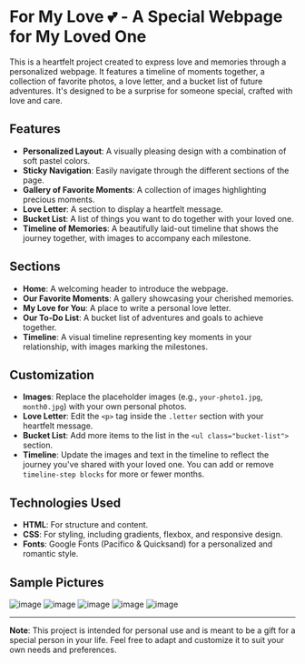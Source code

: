 # For My Love 💕 - A Special Webpage for My Loved One

This is a heartfelt project created to express love and memories through a personalized webpage. It features a timeline of moments together, a collection of favorite photos, a love letter, and a bucket list of future adventures. It's designed to be a surprise for someone special, crafted with love and care.

## Features
- **Personalized Layout**: A visually pleasing design with a combination of soft pastel colors.
- **Sticky Navigation**: Easily navigate through the different sections of the page.
- **Gallery of Favorite Moments**: A collection of images highlighting precious moments.
- **Love Letter**: A section to display a heartfelt message.
- **Bucket List**: A list of things you want to do together with your loved one.
- **Timeline of Memories**: A beautifully laid-out timeline that shows the journey together, with images to accompany each milestone.

## Sections
- **Home**: A welcoming header to introduce the webpage.
- **Our Favorite Moments**: A gallery showcasing your cherished memories.
- **My Love for You**: A place to write a personal love letter.
- **Our To-Do List**: A bucket list of adventures and goals to achieve together.
- **Timeline**: A visual timeline representing key moments in your relationship, with images marking the milestones.

## Customization
- **Images**: Replace the placeholder images (e.g., `your-photo1.jpg`, `month0.jpg`) with your own personal photos.
- **Love Letter**: Edit the `<p>` tag inside the `.letter` section with your heartfelt message.
- **Bucket List**: Add more items to the list in the `<ul class="bucket-list">` section.
- **Timeline**: Update the images and text in the timeline to reflect the journey you've shared with your loved one. You can add or remove `timeline-step blocks` for more or fewer months.

## Technologies Used
- **HTML**: For structure and content.
- **CSS**: For styling, including gradients, flexbox, and responsive design.
- **Fonts**: Google Fonts (Pacifico & Quicksand) for a personalized and romantic style.

## Sample Pictures
![image](https://github.com/user-attachments/assets/b003f37e-f246-495b-ace2-bdea1d288820)
![image](https://github.com/user-attachments/assets/942d3ccd-43cd-4a5f-9f4a-e908d56348d0)
![image](https://github.com/user-attachments/assets/f3dc0a37-5291-48fc-bf3a-ff431cfa9e98)
![image](https://github.com/user-attachments/assets/cfefb314-f9cf-4a1b-a808-36546815c229)
![image](https://github.com/user-attachments/assets/3662b2f3-d739-42b6-96aa-b5961be3a02f)

---

**Note**: This project is intended for personal use and is meant to be a gift for a special person in your life. Feel free to adapt and customize it to suit your own needs and preferences.
